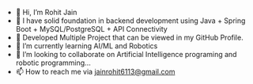 - 👋 Hi, I’m Rohit Jain
- 👀 I have solid foundation in backend development using Java + Spring Boot + MySQL/PostgreSQL + API Connectivity
- 👀 Developed Multiple Project that can be viewed in my GitHub Profile.
- 🌱 I’m currently learning AI/ML and Robotics
- 💞️ I’m looking to collaborate on Artificial Intelligence programing and robotic programming...
- 📫 How to reach me via jainrohit6113@gmail.com

<!---
itsrohit11/itsrohit11 is a ✨ special ✨ repository because its `README.md` (this file) appears on your GitHub profile.
You can click the Preview link to take a look at your changes.
--->
